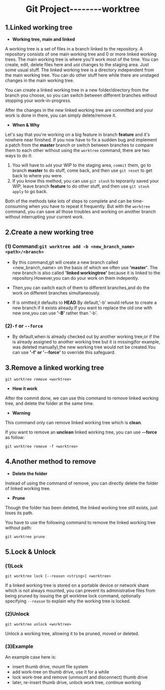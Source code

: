 # <center>Git Project--------**worktree**</center>

## 1.Linked working tree
* **Working tree, main and linked**

A working tree is a set of files in a branch linked to the repository. 
A repository consists of one main working tree and 0 or more linked working trees. 
The main working tree is where you'll work most of the time. You can create, edit, delete files here and `add` changes to the staging area. Just some usual stuff.
The linked working tree is a directory independent from the main working tree. You can do other stuff here while there are unstaged changes in the main working tree.

You can create a linked working tree in a new folder/directory from the branch you choose, so you can switch between different branches without stopping your work-in-progress.

After the changes in the new linked working tree are committed and your work is done in there, you can simply delete/remove it.


* **When & Why**

Let's say that you're working on a big feature in branch **feature** and it's nowhere near finished. If you now have to fix a sudden bug and implement a patch from the **master** branch or switch between branches to compare them to each other without using the `worktree` command, there are two ways to do it:
1. You will have to `add` your WIP to the staging area, `commit` them, go to branch **master** to do stuff, come back, and then use `git reset` to get back to where you were.
2. If you know this method, you can use `git stash` to teporarily saved your WIP, leave branch **feature** to do other stuff, and then use `git stash apply` to go back.

Both of the methods take lots of steps to complete and can be time-consuming when you have to repeat it frequently. But with the `worktree` command, you can save all those troubles and working on another branch without interrupting your current work. 


## 2.Create a new working tree
### (1) **Command:`git worktree add -b <new_branch_name> <path>/<branch>`**
* By this command,git will create a new branch called <new_branch_name> on the basis of <branch> which we often use **'master'**.
The new branch is also called **'linked workingtree'** because it is linked to the repository.However,you can do your work on them indepently.

* Then,you can switch each of them to different branches,and do the work on different branches simultaneously.

* If <branch> is omitted,it defaults to **HEAD**.By default,'-b' would refuse to create a new branch if it exists already.If you want to replace the old one with new one,you can use **'-B'** rather than '-b'.

### (2)**`-f` or `--force`**
* By default,when <branch> is already checked out by another working tree,or if the <path> is already assigned to another working tree but it is missing(for example,<path> was deleted manually),the new working tree would not be created.You can use **'-f' or '--force'** to override this safeguard.

## 3.Remove a linked working tree
`git worktree remove <worktree>`

* **How it work**

After the commit done, we can use this command to remove linked working tree, and delete the folder at the same time.

* **Warning**

This command only can remove linked working tree which is **clean**.

If you want to remove an **unclean** linked working tree, you can use **--force** as follow:

`git worktree remove -f <worktree>`   

## 4.Another method to remove
* **Delete the folder**

Instead of using the command of remove, you can directly delete the folder of linked working tree.

* **Prune**

Though the folder has been deleted, the linked working tree still exists, just loses its path.

You have to use the following command to remove the linked working tree without path:

`git worktree prune`

## 5.Lock & Unlock
### **(1)Lock** 
`git worktree lock [--reason <string>] <worktree>`

If a linked working tree is stored on a portable device or network share which is not always mounted, you can prevent its administrative files from being pruned by issuing the git worktree lock command, optionally specifying `--reason` to explain why the working tree is locked.
### **(2)Unlock**
`git worktree unlock <worktree>`

Unlock a working tree, allowing it to be pruned, moved or deleted.
### **(3)Example**
An example case here is:
* insert thumb drive, mount file system
* add work-tree on thumb drive, use it for a while
* lock work-tree and remove (unmount and disconnect) thumb drive
* later, re-insert thumb drive, unlock work tree, continue working
